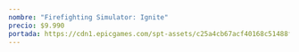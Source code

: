 ```yaml
---
nombre: "Firefighting Simulator: Ignite"
precio: $9.990
portada: https://cdn1.epicgames.com/spt-assets/c25a4cb67acf40168c51488ff8d14889/firefighting-simulator-ignite-1a9vf.jpg
---
```

